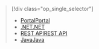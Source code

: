 > [!div class="op_single_selector"]
> * [<span data-ttu-id="d9087-101">Portal</span><span class="sxs-lookup"><span data-stu-id="d9087-101">Portal</span></span>](../articles/media-services/media-services-portal-configure-content-key-auth-policy.md)
> * [<span data-ttu-id="d9087-102">.NET</span><span class="sxs-lookup"><span data-stu-id="d9087-102">.NET</span></span>](../articles/media-services/media-services-dotnet-configure-content-key-auth-policy.md)
> * [<span data-ttu-id="d9087-103">REST API</span><span class="sxs-lookup"><span data-stu-id="d9087-103">REST API</span></span>](../articles/media-services/media-services-rest-configure-content-key-auth-policy.md)
> * [<span data-ttu-id="d9087-104">Java</span><span class="sxs-lookup"><span data-stu-id="d9087-104">Java</span></span>](https://github.com/southworkscom/azure-sdk-for-media-services-java-samples)
> 
> 

